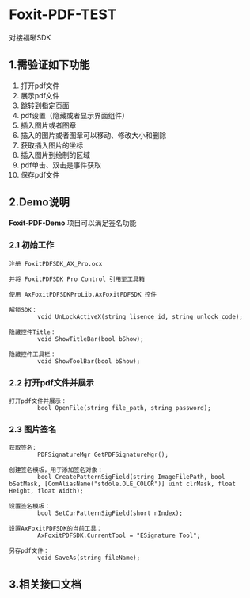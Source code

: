 # Foxit-PDF-TEST
对接福晰SDK

## 1.需验证如下功能
1. 打开pdf文件
2. 展示pdf文件
3. 跳转到指定页面
4. pdf设置（隐藏或者显示界面组件）
5. 插入图片或者图章
6. 插入的图片或者图章可以移动、修改大小和删除
7. 获取插入图片的坐标
8. 插入图片到绘制的区域
9. pdf单击、双击是事件获取
10. 保存pdf文件

## 2.Demo说明

**Foxit-PDF-Demo** 项目可以满足签名功能

### 2.1 初始工作

    注册 FoxitPDFSDK_AX_Pro.ocx

    并将 FoxitPDFSDK Pro Control 引用至工具箱

    使用 AxFoxitPDFSDKProLib.AxFoxitPDFSDK 控件

    解锁SDK：
            void UnLockActiveX(string lisence_id, string unlock_code);

    隐藏控件Title：  
            void ShowTitleBar(bool bShow);

    隐藏控件工具栏：
            void ShowToolBar(bool bShow);

### 2.2 打开pdf文件并展示

    打开pdf文件并展示：
            bool OpenFile(string file_path, string password);

### 2.3 图片签名

    获取签名:
            PDFSignatureMgr GetPDFSignatureMgr();

    创建签名模板，用于添加签名对象：
            bool CreatePatternSigField(string ImageFilePath, bool bSetMask, [ComAliasName("stdole.OLE_COLOR")] uint clrMask, float Height, float Width);

    设置签名模板：
            bool SetCurPatternSigField(short nIndex);

    设置AxFoxitPDFSDK的当前工具：
            AxFoxitPDFSDK.CurrentTool = "ESignature Tool";

    另存pdf文件：
            void SaveAs(string fileName);

## 3.相关接口文档


